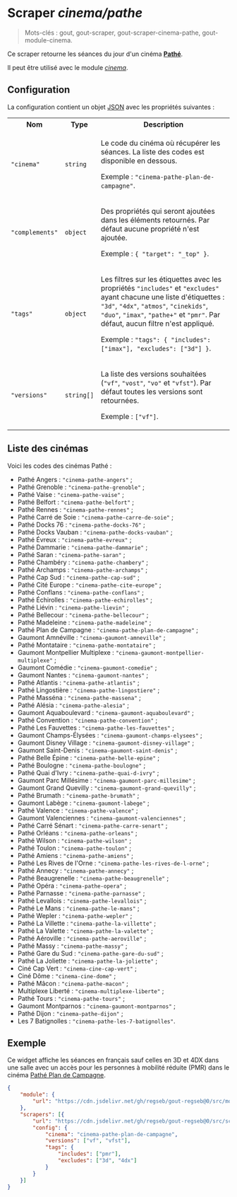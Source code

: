 # Scraper _cinema/pathe_

> Mots-clés : gout, gout-scraper, gout-scraper-cinema-pathe, gout-module-cinema.

Ce scraper retourne les séances du jour d'un cinéma
[**Pathé**](https://www.pathe.fr/).

Il peut être utilisé avec le module
[_cinema_](https://github.com/regseb/gout-regseb/tree/HEAD/src/module/cinema#readme).

## Configuration

La configuration contient un objet
[JSON](https://www.json.org/json-fr.html "JavaScript Object Notation") avec les
propriétés suivantes :

<table>
  <tr>
    <th>Nom</th>
    <th>Type</th>
    <th>Description</th>
  </tr>
  <tr>
    <td><code>"cinema"</code></td>
    <td><code>string</code></td>
    <td>
      <p>
        Le code du cinéma où récupérer les séances. La liste des codes est
        disponible en dessous.
      </p>
      <p>
        Exemple : <code>"cinema-pathe-plan-de-campagne"</code>.
      </p>
    </td>
  </tr>
  <tr>
    <td><code>"complements"</code></td>
    <td><code>object</code></td>
    <td>
      <p>
        Des propriétés qui seront ajoutées dans les éléments retournés. Par
        défaut aucune propriété n'est ajoutée.
      </p>
      <p>
        Exemple : <code>{ "target": "_top" }</code>.
      </p>
    </td>
  </tr>
  <tr>
    <td><code>"tags"</code></td>
    <td><code>object</code></td>
    <td>
      <p>
        Les filtres sur les étiquettes avec les propriétés
        <code>"includes"</code> et <code>"excludes"</code> ayant chacune une
        liste d'étiquettes : <code>"3d"</code>, <code>"4dx"</code>,
        <code>"atmos"</code>, <code>"cinekids"</code>, <code>"duo"</code>,
        <code>"imax"</code>, <code>"pathe+"</code> et <code>"pmr"</code>. Par
        défaut, aucun filtre n'est appliqué.
      </p>
      <p>
        Exemple :
        <code>"tags": { "includes": ["imax"], "excludes": ["3d"] }</code>.
    </td>
  </tr>
  <tr>
    <td><code>"versions"</code></td>
    <td><code>string[]</code></td>
    <td>
      <p>
        La liste des versions souhaitées (<code>"vf"</code>,
        <code>"vost"</code>, <code>"vo"</code> et <code>"vfst"</code>).
        Par défaut toutes les versions sont retournées.
      </p>
      <p>
        Exemple : <code>["vf"]</code>.
      </p>
    </td>
  </tr>
</table>

## Liste des cinémas

Voici les codes des cinémas Pathé :

<!--
const response = await fetch("https://www.pathe.fr/api/cinemas?language=fr");
const json = await response.json();
console.log(json.map((c) => `- ${c.name} : \`"${c.slug}"\` ;`).join("\n"));
-->
- Pathé Angers : `"cinema-pathe-angers"` ;
- Pathé Grenoble : `"cinema-pathe-grenoble"` ;
- Pathé Vaise : `"cinema-pathe-vaise"` ;
- Pathé Belfort : `"cinema-pathe-belfort"` ;
- Pathé Rennes : `"cinema-pathe-rennes"` ;
- Pathé Carré de Soie : `"cinema-pathe-carre-de-soie"` ;
- Pathé Docks 76 : `"cinema-pathe-docks-76"` ;
- Pathé Docks Vauban : `"cinema-pathe-docks-vauban"` ;
- Pathé Évreux : `"cinema-pathe-evreux"` ;
- Pathé Dammarie : `"cinema-pathe-dammarie"` ;
- Pathé Saran : `"cinema-pathe-saran"` ;
- Pathé Chambéry : `"cinema-pathe-chambery"` ;
- Pathé Archamps : `"cinema-pathe-archamps"` ;
- Pathé Cap Sud : `"cinema-pathe-cap-sud"` ;
- Pathé Cité Europe : `"cinema-pathe-cite-europe"` ;
- Pathé Conflans : `"cinema-pathe-conflans"` ;
- Pathé Échirolles : `"cinema-pathe-echirolles"` ;
- Pathé Liévin : `"cinema-pathe-lievin"` ;
- Pathé Bellecour : `"cinema-pathe-bellecour"` ;
- Pathé Madeleine : `"cinema-pathe-madeleine"` ;
- Pathé Plan de Campagne : `"cinema-pathe-plan-de-campagne"` ;
- Gaumont Amnéville : `"cinema-gaumont-amneville"` ;
- Pathé Montataire : `"cinema-pathe-montataire"` ;
- Gaumont Montpellier Multiplexe : `"cinema-gaumont-montpellier-multiplexe"` ;
- Gaumont Comédie : `"cinema-gaumont-comedie"` ;
- Gaumont Nantes : `"cinema-gaumont-nantes"` ;
- Pathé Atlantis : `"cinema-pathe-atlantis"` ;
- Pathé Lingostière : `"cinema-pathe-lingostiere"` ;
- Pathé Masséna : `"cinema-pathe-massena"` ;
- Pathé Alésia : `"cinema-pathe-alesia"` ;
- Gaumont Aquaboulevard : `"cinema-gaumont-aquaboulevard"` ;
- Pathé Convention : `"cinema-pathe-convention"` ;
- Pathé Les Fauvettes : `"cinema-pathe-les-fauvettes"` ;
- Gaumont Champs-Élysées : `"cinema-gaumont-champs-elysees"` ;
- Gaumont Disney Village : `"cinema-gaumont-disney-village"` ;
- Gaumont Saint-Denis : `"cinema-gaumont-saint-denis"` ;
- Pathé Belle Épine : `"cinema-pathe-belle-epine"` ;
- Pathé Boulogne : `"cinema-pathe-boulogne"` ;
- Pathé Quai d'Ivry : `"cinema-pathe-quai-d-ivry"` ;
- Gaumont Parc Millésime : `"cinema-gaumont-parc-millesime"` ;
- Gaumont Grand Quevilly : `"cinema-gaumont-grand-quevilly"` ;
- Pathé Brumath : `"cinema-pathe-brumath"` ;
- Gaumont Labège : `"cinema-gaumont-labege"` ;
- Pathé Valence : `"cinema-pathe-valence"` ;
- Gaumont Valenciennes : `"cinema-gaumont-valenciennes"` ;
- Pathé Carré Sénart : `"cinema-pathe-carre-senart"` ;
- Pathé Orléans : `"cinema-pathe-orleans"` ;
- Pathé Wilson : `"cinema-pathe-wilson"` ;
- Pathé Toulon : `"cinema-pathe-toulon"` ;
- Pathé Amiens : `"cinema-pathe-amiens"` ;
- Pathé Les Rives de l'Orne : `"cinema-pathe-les-rives-de-l-orne"` ;
- Pathé Annecy : `"cinema-pathe-annecy"` ;
- Pathé Beaugrenelle : `"cinema-pathe-beaugrenelle"` ;
- Pathé Opéra : `"cinema-pathe-opera"` ;
- Pathé Parnasse : `"cinema-pathe-parnasse"` ;
- Pathé Levallois : `"cinema-pathe-levallois"` ;
- Pathé Le Mans : `"cinema-pathe-le-mans"` ;
- Pathé Wepler : `"cinema-pathe-wepler"` ;
- Pathé La Villette : `"cinema-pathe-la-villette"` ;
- Pathé La Valette : `"cinema-pathe-la-valette"` ;
- Pathé Aéroville : `"cinema-pathe-aeroville"` ;
- Pathé Massy : `"cinema-pathe-massy"` ;
- Pathé Gare du Sud : `"cinema-pathe-gare-du-sud"` ;
- Pathé La Joliette : `"cinema-pathe-la-joliette"` ;
- Ciné Cap Vert : `"cinema-cine-cap-vert"` ;
- Ciné Dôme : `"cinema-cine-dome"` ;
- Pathé Mâcon : `"cinema-pathe-macon"` ;
- Multiplexe Liberté : `"cinema-multiplexe-liberte"` ;
- Pathé Tours : `"cinema-pathe-tours"` ;
- Gaumont Montparnos : `"cinema-gaumont-montparnos"` ;
- Pathé Dijon : `"cinema-pathe-dijon"` ;
- Les 7 Batignolles : `"cinema-pathe-les-7-batignolles"`.

## Exemple

Ce widget affiche les séances en français sauf celles en 3D et 4DX dans une
salle avec un accès pour les personnes à mobilité réduite (PMR) dans le cinéma
[Pathé Plan de
Campagne](https://www.pathe.fr/cinemas/cinema-pathe-plan-de-campagne).

```JSON
{
    "module": {
        "url": "https://cdn.jsdelivr.net/gh/regseb/gout-regseb@0/src/module/cinema/cinema.js"
    },
    "scrapers": [{
        "url": "https://cdn.jsdelivr.net/gh/regseb/gout-regseb@0/src/scraper/cinema/pathe/pathe.js",
        "config": {
            "cinema": "cinema-pathe-plan-de-campagne",
            "versions": ["vf", "vfst"],
            "tags": {
                "includes": ["pmr"],
                "excludes": ["3d", "4dx"]
            }
        }
    }]
}
```
